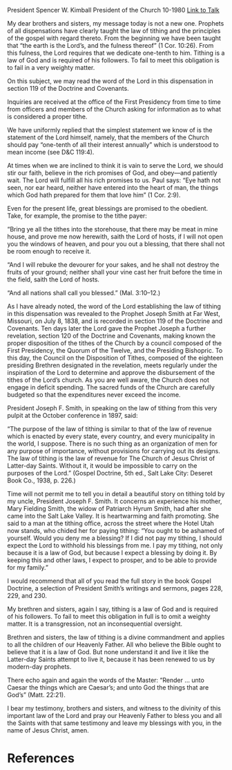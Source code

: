 President Spencer W. Kimball
President of the Church
10-1980
[Link to Talk](https://www.churchofjesuschrist.org/study/general-conference/1980/10/the-law-of-tithing?lang=eng)

My dear brothers and sisters, my message today is not a new one. Prophets of all dispensations have clearly taught the law of tithing and the principles of the gospel with regard thereto. From the beginning we have been taught that “the earth is the Lord’s, and the fulness thereof” (1 Cor. 10:26). From this fulness, the Lord requires that we dedicate one-tenth to him. Tithing is a law of God and is required of his followers. To fail to meet this obligation is to fail in a very weighty matter.

On this subject, we may read the word of the Lord in this dispensation in section 119 of the Doctrine and Covenants.

Inquiries are received at the office of the First Presidency from time to time from officers and members of the Church asking for information as to what is considered a proper tithe.

We have uniformly replied that the simplest statement we know of is the statement of the Lord himself, namely, that the members of the Church should pay “one-tenth of all their interest annually” which is understood to mean income (see D&C 119:4).

At times when we are inclined to think it is vain to serve the Lord, we should stir our faith, believe in the rich promises of God, and obey—and patiently wait. The Lord will fulfill all his rich promises to us. Paul says: “Eye hath not seen, nor ear heard, neither have entered into the heart of man, the things which God hath prepared for them that love him” (1 Cor. 2:9).

Even for the present life, great blessings are promised to the obedient. Take, for example, the promise to the tithe payer:

“Bring ye all the tithes into the storehouse, that there may be meat in mine house, and prove me now herewith, saith the Lord of hosts, if I will not open you the windows of heaven, and pour you out a blessing, that there shall not be room enough to receive it.

“And I will rebuke the devourer for your sakes, and he shall not destroy the fruits of your ground; neither shall your vine cast her fruit before the time in the field, saith the Lord of hosts.

“And all nations shall call you blessed.” (Mal. 3:10–12.)

As I have already noted, the word of the Lord establishing the law of tithing in this dispensation was revealed to the Prophet Joseph Smith at Far West, Missouri, on July 8, 1838, and is recorded in section 119 of the Doctrine and Covenants. Ten days later the Lord gave the Prophet Joseph a further revelation, section 120 of the Doctrine and Covenants, making known the proper disposition of the tithes of the Church by a council composed of the First Presidency, the Quorum of the Twelve, and the Presiding Bishopric. To this day, the Council on the Disposition of Tithes, composed of the eighteen presiding Brethren designated in the revelation, meets regularly under the inspiration of the Lord to determine and approve the disbursement of the tithes of the Lord’s church. As you are well aware, the Church does not engage in deficit spending. The sacred funds of the Church are carefully budgeted so that the expenditures never exceed the income.

President Joseph F. Smith, in speaking on the law of tithing from this very pulpit at the October conference in 1897, said:

“The purpose of the law of tithing is similar to that of the law of revenue which is enacted by every state, every country, and every municipality in the world, I suppose. There is no such thing as an organization of men for any purpose of importance, without provisions for carrying out its designs. The law of tithing is the law of revenue for The Church of Jesus Christ of Latter-day Saints. Without it, it would be impossible to carry on the purposes of the Lord.” (Gospel Doctrine, 5th ed., Salt Lake City: Deseret Book Co., 1938, p. 226.)

Time will not permit me to tell you in detail a beautiful story on tithing told by my uncle, President Joseph F. Smith. It concerns an experience his mother, Mary Fielding Smith, the widow of Patriarch Hyrum Smith, had after she came into the Salt Lake Valley. It is heartwarming and faith promoting. She said to a man at the tithing office, across the street where the Hotel Utah now stands, who chided her for paying tithing: “You ought to be ashamed of yourself. Would you deny me a blessing? If I did not pay my tithing, I should expect the Lord to withhold his blessings from me. I pay my tithing, not only because it is a law of God, but because I expect a blessing by doing it. By keeping this and other laws, I expect to prosper, and to be able to provide for my family.”

I would recommend that all of you read the full story in the book Gospel Doctrine, a selection of President Smith’s writings and sermons, pages 228, 229, and 230.

My brethren and sisters, again I say, tithing is a law of God and is required of his followers. To fail to meet this obligation in full is to omit a weighty matter. It is a transgression, not an inconsequential oversight.

Brethren and sisters, the law of tithing is a divine commandment and applies to all the children of our Heavenly Father. All who believe the Bible ought to believe that it is a law of God. But none understand it and live it like the Latter-day Saints attempt to live it, because it has been renewed to us by modern-day prophets.

There echo again and again the words of the Master: “Render … unto Caesar the things which are Caesar’s; and unto God the things that are God’s” (Matt. 22:21).

I bear my testimony, brothers and sisters, and witness to the divinity of this important law of the Lord and pray our Heavenly Father to bless you and all the Saints with that same testimony and leave my blessings with you, in the name of Jesus Christ, amen.

# References
